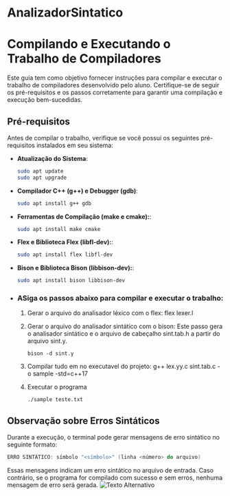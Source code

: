 # AnalizadorSintatico
# Compilando e Executando o Trabalho de Compiladores
Este guia tem como objetivo fornecer instruções para compilar e executar o trabalho de compiladores desenvolvido pelo aluno. Certifique-se de seguir os pré-requisitos e os passos corretamente para garantir uma compilação e execução bem-sucedidas.
## Pré-requisitos
Antes de compilar o trabalho, verifique se você possui os seguintes pré-requisitos instalados em seu sistema:
- **Atualização do Sistema**:
  ```bash
  sudo apt update
  sudo apt upgrade
- **Compilador C++ (g++) e Debugger (gdb)**:
  ```bash
  sudo apt install g++ gdb
- **Ferramentas de Compilação (make e cmake):**:
  ```bash
  sudo apt install make cmake
- **Flex e Biblioteca Flex (libfl-dev):**:
  ```bash
  sudo apt install flex libfl-dev
- **Bison e Biblioteca Bison (libbison-dev):**:
  ```bash
  sudo apt install bison libbison-dev
- ### ASiga os passos abaixo para compilar e executar o trabalho:
  1. Gerar o arquivo do analisador léxico com o flex:
         flex lexer.l
  2. Gerar o arquivo do analisador sintático com o bison:
  Este passo gera o analisador sintático e o arquivo de cabeçalho sint.tab.h a partir do arquivo sint.y.
  
	     bison -d sint.y 
  3. Compilar tudo em no executavel do projeto:
	     g++ lex.yy.c sint.tab.c -o sample -std=c++17
  4. Executar o programa
  
	     ./sample teste.txt
## Observação sobre Erros Sintáticos
Durante a execução, o terminal pode gerar mensagens de erro sintático no seguinte formato:

```cpp
ERRO SINTÁTICO: símbolo "<símbolo>" (linha <número> do arquivo)
```

Essas mensagens indicam um erro sintático no arquivo de entrada. Caso contrário, se o programa for compilado com sucesso e sem erros, nenhuma mensagem de erro será gerada.
<img src="https://raw.githubusercontent.com/Arthur-Peixoto/Assets/main/Captura%20de%20tela%20de%202024-04-24%2000-11-22.png" alt="Texto Alternativo">
